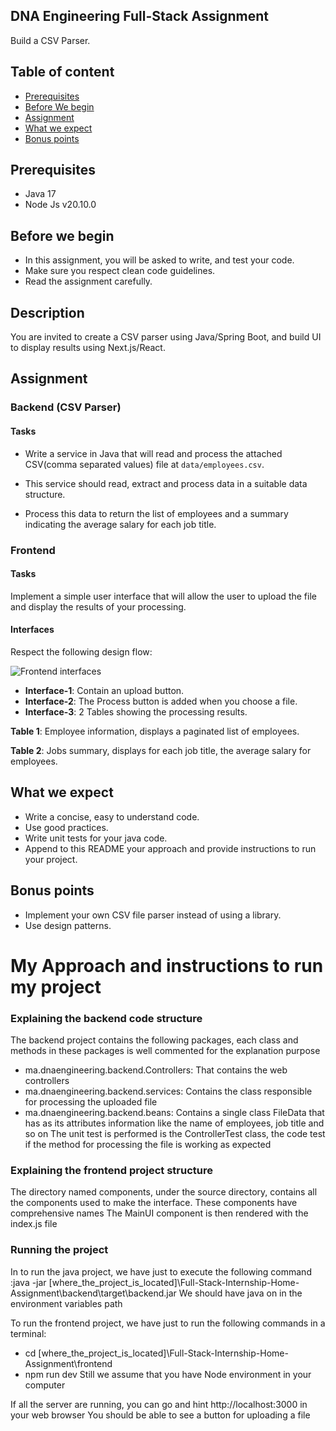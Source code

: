 ## DNA Engineering Full-Stack Assignment
Build a CSV Parser.

## Table of content
- [Prerequisites](#prerequisites)
- [Before We begin](#before-we-begin)
- [Assignment](#assignment)
- [What we expect](#what-we-expect)
- [Bonus points](#bonus-points)



## Prerequisites
- Java 17
- Node Js v20.10.0

## Before we begin
- In this assignment, you will be asked to write, and test your code.
- Make sure you respect clean code guidelines.
- Read the assignment carefully.

## Description
You are invited to create a CSV parser using Java/Spring Boot, and build UI to display results using Next.js/React.

## Assignment

### Backend (CSV Parser)

#### Tasks

- Write a service in Java that will read and process the attached CSV(comma separated values) file at `data/employees.csv`.

- This service should read, extract and process data in a suitable data structure.

- Process this data to return the list of employees and a summary indicating the average salary for each job title.

### Frontend

#### Tasks
Implement a simple user interface that will allow the user to upload the file and display the results of your processing.

#### Interfaces

Respect the following design flow:

![Frontend interfaces](./static/interfaces.png)

- **Interface-1**: Contain an upload button.
- **Interface-2**: The Process button is added when you choose a file.
- **Interface-3**: 2 Tables showing the processing results.

**Table 1**: Employee information, displays a paginated list of employees.

**Table 2**: Jobs summary, displays for each job title, the average salary for employees.

## What we expect
- Write a concise, easy to understand code.
- Use good practices.
- Write unit tests for your java code.
- Append to this README your approach and provide instructions to run your project.

## Bonus points
- Implement your own CSV file parser instead of using a library.
- Use design patterns.

# My Approach and instructions to run my project
### Explaining the backend code structure
The backend project contains the following packages, each class and methods in these packages is well commented for the explanation purpose
- ma.dnaengineering.backend.Controllers: That contains the web controllers
- ma.dnaengineering.backend.services: Contains the class responsible for processing the uploaded file
- ma.dnaengineering.backend.beans: Contains a single class FileData that has as its attributes information like the name of employees, job title and so on
The unit test is performed is the ControllerTest class, the code test if the method for processing the file is working as expected
### Explaining the frontend project structure
The directory named components, under the source directory, contains all the components used to make the interface. These components have comprehensive names
The MainUI component is then rendered with the index.js file
### Running the project
In to run the java project, we have just to execute the following command :java -jar [where_the_project_is_located]\Full-Stack-Internship-Home-Assignment\backend\target\backend.jar
We should have java on in the environment variables path

To run the frontend project, we have just to run the following commands in a terminal:
- cd [where_the_project_is_located]\Full-Stack-Internship-Home-Assignment\frontend
- npm run dev
Still we assume that you have Node environment in your computer

If all the server are running, you can go and hint http://localhost:3000 in your web browser
You should be able to see a button for uploading a file
